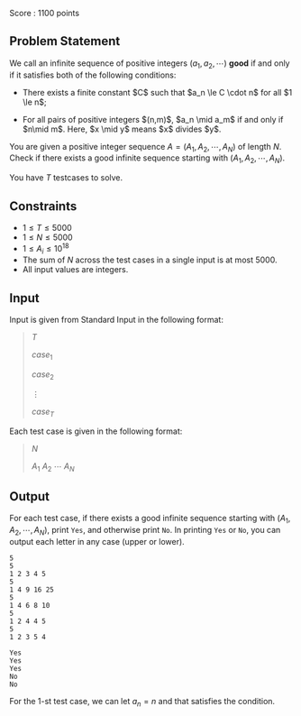 Score : $1100$ points

## Problem Statement

We call an infinite sequence of positive integers $(a_1,a_2,\cdots)$ **good** if and only if it satisfies both of the following conditions:

- <p>There exists a finite constant $C$ such that $a_n \le C \cdot n$ for all $1 \le n$;</p>
- <p>For all pairs of positive integers $(n,m)$, $a_n \mid a_m$ if and only if $n\mid m$. Here, $x \mid y$ means $x$ divides $y$.</p>

You are given a positive integer sequence $A=(A_1,A_2,\cdots,A_N)$ of length $N$.
Check if there exists a good infinite sequence starting with $(A_1,A_2,\cdots,A_N)$.

You have $T$ testcases to solve.

## Constraints

- $1\le T \le 5000$
- $1 \leq N \leq 5000$
- $1 \leq A_i \leq 10^{18}$
- The sum of $N$ across the test cases in a single input is at most $5000$.
- All input values are integers.

## Input

Input is given from Standard Input in the following format:

> $T$
> 
> $case_1$
> 
> $case_2$
> 
> $\vdots$
> 
> $case_T$

Each test case is given in the following format:

> $N$
> 
> $A_1$ $A_2$ $\cdots$ $A_N$

## Output

For each test case, if there exists a good infinite sequence starting with $(A_1,A_2,\cdots,A_N)$, print `Yes`, and otherwise print `No`.
In printing `Yes` or `No`, you can output each letter in any case (upper or lower).

```input1
5
5
1 2 3 4 5
5
1 4 9 16 25
5
1 4 6 8 10
5
1 2 4 4 5
5
1 2 3 5 4
```

```output1
Yes
Yes
Yes
No
No
```

For the $1$-st test case, we can let $a_n=n$ and that satisfies the condition.
